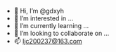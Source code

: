 - 👋 Hi, I’m @gdxyh
- 👀 I’m interested in ...
- 🌱 I’m currently learning ...
- 💞️ I’m looking to collaborate on ...
- 📫 ljc200237@163.com

<!---
gdxyh/gdxyh is a ✨ special ✨ repository because its `README.md` (this file) appears on your GitHub profile.
You can click the Preview link to take a look at your changes.
--->
